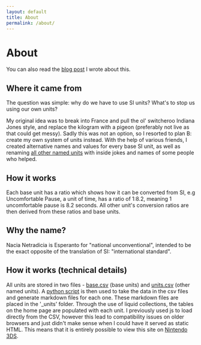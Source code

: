 ```yaml
---
layout: default
title: About
permalink: /about/
---
```


# About

You can also read the [blog post](https://jbritain.github.io/2021/10/31/si-units-are-boring-lets-replace-them.html) I wrote about this.

## Where it came from
The question was simple: why do we have to use SI units? What's to stop us using our own units?

My original idea was to break into France and pull the ol' switcheroo Indiana Jones style, and replace the kilogram with a pigeon (preferably not live as that could get messy). Sadly this was not an option, so I resorted to plan B: create my own system of units instead. With the help of various friends, I created alternative names and values for every base SI unit, as well as renaming [all other named units](https://en.wikipedia.org/wiki/List_of_scientific_units_named_after_people#SI_derived_unit) with inside jokes and names of some people who helped.

## How it works
Each base unit has a ratio which shows how it can be converted from SI, e.g Uncomfortable Pause, a unit of time, has a ratio of 1:8.2, meaning 1 uncomfortable pause is 8.2 seconds. All other unit's conversion ratios are then derived from these ratios and base units.

## Why the name?
Nacia Netradicia is Esperanto for "national unconventional", intended to be the exact opposite of the translation of SI: "international standard".

## How it works (technical details)
All units are stored in two files - [base.csv](https://github.com/Pr0x1mas/not-si-units/blob/main/unitGen/base.csv) (base units) and [units.csv](https://github.com/Pr0x1mas/not-si-units/blob/main/unitGen/units.csv) (other named units). A [python script](https://github.com/Pr0x1mas/not-si-units/blob/main/unitGen/generate_units.py) is then used to take the data in the csv files and generate markdown files for each one. These markdown files are placed in the '_units' folder. Through the use of liquid collections, the tables on the home page are populated with each unit. I previously used js to load directly from the CSV, however this lead to compatibility issues on older browsers and just didn't make sense when I could have it served as static HTML. This means that it is entirely possible to view this site on [Nintendo 3DS](https://i.imgur.com/vfLJN0Q.png).
